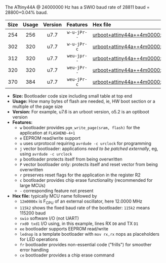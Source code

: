 The ATtiny44A @ 24000000 Hz has a SWIO baud rate of 28811 baud = 28800+0.04% baud.

|Size|Usage|Version|Features|Hex file|
|:-:|:-:|:-:|:-:|:--|
|254|256|u7.7|`w-u-jPr--`|[urboot+attiny44a++4m0000x++++4k8_swio_rxb0_txb1_lednop.hex](https://raw.githubusercontent.com/stefanrueger/urboot.hex/main/mcus/attiny44a/external_oscillator/fcpu++4m0000_Hz/br++++4k8_bps/urboot+attiny44a++4m0000x++++4k8_swio_rxb0_txb1_lednop.hex)|
|302|320|u7.7|`w-u-jPr-c`|[urboot+attiny44a++4m0000x++++4k8_swio_rxb0_txb1_lednop_fr_ce.hex](https://raw.githubusercontent.com/stefanrueger/urboot.hex/main/mcus/attiny44a/external_oscillator/fcpu++4m0000_Hz/br++++4k8_bps/urboot+attiny44a++4m0000x++++4k8_swio_rxb0_txb1_lednop_fr_ce.hex)|
|312|320|u7.7|`weu-jpr--`|[urboot+attiny44a++4m0000x++++4k8_swio_rxb0_txb1_ee_lednop.hex](https://raw.githubusercontent.com/stefanrueger/urboot.hex/main/mcus/attiny44a/external_oscillator/fcpu++4m0000_Hz/br++++4k8_bps/urboot+attiny44a++4m0000x++++4k8_swio_rxb0_txb1_ee_lednop.hex)|
|320|320|u7.7|`weu-jPr--`|[urboot+attiny44a++4m0000x++++4k8_swio_rxb0_txb1_ee.hex](https://raw.githubusercontent.com/stefanrueger/urboot.hex/main/mcus/attiny44a/external_oscillator/fcpu++4m0000_Hz/br++++4k8_bps/urboot+attiny44a++4m0000x++++4k8_swio_rxb0_txb1_ee.hex)|
|370|384|u7.7|`weu-jPr-c`|[urboot+attiny44a++4m0000x++++4k8_swio_rxb0_txb1_ee_lednop_fr_ce.hex](https://raw.githubusercontent.com/stefanrueger/urboot.hex/main/mcus/attiny44a/external_oscillator/fcpu++4m0000_Hz/br++++4k8_bps/urboot+attiny44a++4m0000x++++4k8_swio_rxb0_txb1_ee_lednop_fr_ce.hex)|

- **Size:** Bootloader code size including small table at top end
- **Usage:** How many bytes of flash are needed, ie, HW boot section or a multiple of the page size
- **Version:** For example, u7.6 is an urboot version, o5.2 is an optiboot version
- **Features:**
  + `w` bootloader provides `pgm_write_page(sram, flash)` for the application at `FLASHEND-4+1`
  + `e` EEPROM read/write support
  + `u` uses urprotocol requiring `avrdude -c urclock` for programming
  + `j` vector bootloader: applications *need to be patched externally*, eg, using `avrdude -c urclock`
  + `p` bootloader protects itself from being overwritten
  + `P` vector bootloader only: protects itself and reset vector from being overwritten
  + `r` preserves reset flags for the application in the register R2
  + `c` bootloader provides chip erase functionality (recommended for large MCUs)
  + `-` corresponding feature not present
- **Hex file:** typically MCU name followed by
  + `12m0000x` is F<sub>CPU</sub> of an external oscillator, here 12.0000 MHz
  + `115k2` shows the fixed baud rate of the bootloader: `115k2` means 115200 baud
  + `swio` software I/O (not UART)
  + `rxd0 txd1` I/O using, in this example, lines RX `D0` and TX `D1`
  + `ee` bootloader supports EEPROM read/write
  + `lednop` is a template bootloader with `mov rx,rx` nops as placeholders for LED operations
  + `fr` bootloader provides non-essential code ("frills") for smoother error handling
  + `ce` bootloader provides a chip erase command
